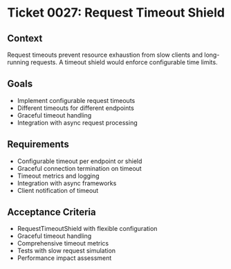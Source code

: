 # Ticket 0027: Request Timeout Shield

## Context
Request timeouts prevent resource exhaustion from slow clients and long-running requests. A timeout shield would enforce configurable time limits.

## Goals
- Implement configurable request timeouts
- Different timeouts for different endpoints
- Graceful timeout handling
- Integration with async request processing

## Requirements
- Configurable timeout per endpoint or shield
- Graceful connection termination on timeout
- Timeout metrics and logging
- Integration with async frameworks
- Client notification of timeout

## Acceptance Criteria
- RequestTimeoutShield with flexible configuration
- Graceful timeout handling
- Comprehensive timeout metrics
- Tests with slow request simulation
- Performance impact assessment